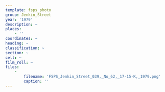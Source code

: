 ```yaml
---
template: fsps_photo
group: Jenkin_Street
year: '1979'
description: ~
places:
    - ''
coordinates: ~
heading: ~
classification: ~
section: ~
cell: ~
film_roll: ~
files:
    -
        filename: 'FSPS_Jenkin_Street_039,_No_62,_17-15-K,_1979.png'
        caption: ''
---
```

